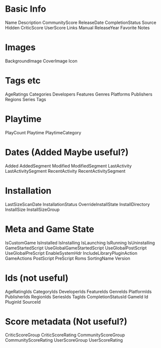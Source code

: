 # Basic Info

Name
Description
CommunityScore
ReleaseDate
CompletionStatus
Source
Hidden
CriticScore
UserScore
Links
Manual
ReleaseYear
Favorite
Notes

# Images

BackgroundImage
CoverImage
Icon

# Tags etc

AgeRatings
Categories
Developers
Features
Genres
Platforms
Publishers
Regions
Series
Tags

# Playtime

PlayCount
Playtime
PlaytimeCategory

# Dates (Added Maybe useful?)

Added
AddedSegment
Modified
ModifiedSegment
LastActivity
LastActivitySegment
RecentActivity
RecentActivitySegment

# Installation

LastSizeScanDate
InstallationStatus
OverrideInstallState
InstallDirectory
InstallSize
InstallSizeGroup

# Meta and Game State

IsCustomGame
IsInstalled
IsInstalling
IsLaunching
IsRunning
IsUninstalling
GameStartedScript
UseGlobalGameStartedScript
UseGlobalPostScript
UseGlobalPreScript
EnableSystemHdr
IncludeLibraryPluginAction
GameActions
PostScript
PreScript
Roms
SortingName
Version

# Ids (not useful)

AgeRatingIds
CategoryIds
DeveloperIds
FeatureIds
GenreIds
PlatformIds
PublisherIds
RegionIds
SeriesIds
TagIds
CompletionStatusId
GameId
Id
PluginId
SourceId

# Score metadata (Not useful?)

CriticScoreGroup
CriticScoreRating
CommunityScoreGroup
CommunityScoreRating
UserScoreGroup
UserScoreRating
